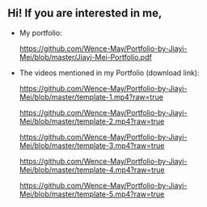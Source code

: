 ## Hi! If you are interested in me,

- My portfolio: 

  https://github.com/Wence-May/Portfolio-by-Jiayi-Mei/blob/master/Jiayi-Mei-Portfolio.pdf

- The videos mentioned in my Portfolio (download link):

  https://github.com/Wence-May/Portfolio-by-Jiayi-Mei/blob/master/template-1.mp4?raw=true

  https://github.com/Wence-May/Portfolio-by-Jiayi-Mei/blob/master/template-2.mp4?raw=true

  https://github.com/Wence-May/Portfolio-by-Jiayi-Mei/blob/master/template-3.mp4?raw=true

  https://github.com/Wence-May/Portfolio-by-Jiayi-Mei/blob/master/template-4.mp4?raw=true

  https://github.com/Wence-May/Portfolio-by-Jiayi-Mei/blob/master/template-5.mp4?raw=true